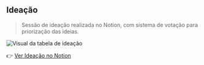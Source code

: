 ## Ideação

> Sessão de ideação realizada no Notion, com sistema de votação para priorização das ideias.

![Visual da tabela de ideação](https://drive.google.com/uc?export=view&id=1vXDWOdG1MEuEWZKqzzU7zYJVh212LeMk)

👉 [Ver Ideação no Notion](https://www.notion.so/1d0a56d505918061a2bef897cf43a48e?v=1d0a56d5059181b6a569000c4373720c&pvs=4) 


 

